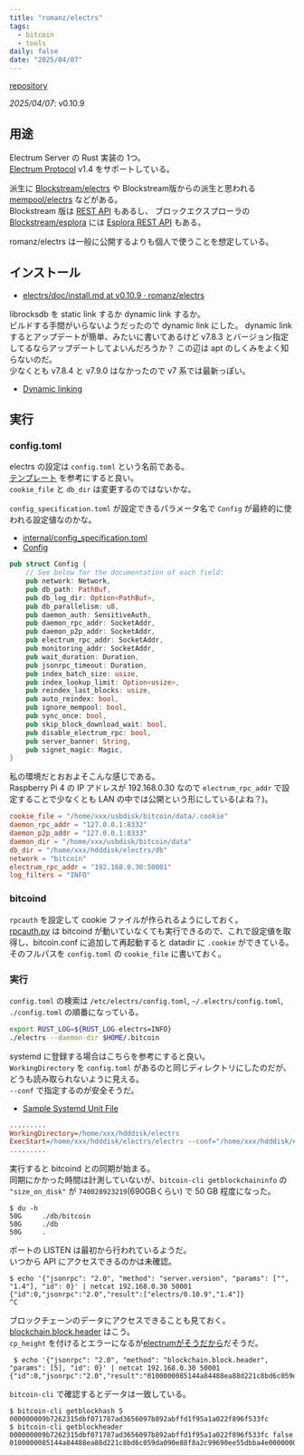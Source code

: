 ```yaml
---
title: "romanz/electrs"
tags:
  - bitcoin
  - tools
daily: false
date: "2025/04/07"
---
```


[repository](https://github.com/romanz/electrs)

_2025/04/07_: v0.10.9

## 用途

Electrum Server の Rust 実装の 1つ。  
[Electrum Protocol](https://electrumx.readthedocs.io/en/latest/protocol.html) v1.4 をサポートしている。

派生に [Blockstream/electrs](https://github.com/Blockstream/electrs) や Blockstream版からの派生と思われる [mempool/electrs](https://github.com/mempool/electrs) などがある。  
Blockstream 版は [REST API](https://github.com/Blockstream/electrs?tab=readme-ov-file#notable-changes-from-electrs) もあるし、
ブロックエクスプローラの [Blockstream/esplora](https://github.com/Blockstream/esplora) には [Esplora REST API](https://github.com/Blockstream/esplora/blob/master/API.md) もある。

romanz/electrs は一般に公開するよりも個人で使うことを想定している。

## インストール

* [electrs/doc/install.md at v0.10.9 · romanz/electrs](https://github.com/romanz/electrs/blob/v0.10.9/doc/install.md)

librocksdb を static link するか dynamic link するか。  
ビルドする手間がいらないようだったので dynamic link にした。
dynamic link するとアップデートが簡単、みたいに書いてあるけど v7.8.3 とバージョン指定してるならアップデートしてよいんだろうか？ 
この辺は apt のしくみをよく知らないのだ。  
少なくとも v7.8.4 と v7.9.0 はなかったので v7 系では最新っぽい。

* [Dynamic linking](https://github.com/romanz/electrs/blob/v0.10.9/doc/install.md#dynamic-linking)

## 実行

### config.toml

electrs の設定は `config.toml` という名前である。  
[テンプレート](https://github.com/romanz/electrs/blob/v0.10.9/doc/config_example.toml) を参考にすると良い。  
`cookie_file` と `db_dir` は変更するのではないかな。

`config_specification.toml` が設定できるパラメータ名で `Config` が最終的に使われる設定値なのかな。

* [internal/config_specification.toml](https://github.com/romanz/electrs/blob/v0.10.9/internal/config_specification.toml)
* [Config](https://github.com/romanz/electrs/blob/v0.10.9/src/config.rs#L125-L148)

```rust
pub struct Config {
    // See below for the documentation of each field:
    pub network: Network,
    pub db_path: PathBuf,
    pub db_log_dir: Option<PathBuf>,
    pub db_parallelism: u8,
    pub daemon_auth: SensitiveAuth,
    pub daemon_rpc_addr: SocketAddr,
    pub daemon_p2p_addr: SocketAddr,
    pub electrum_rpc_addr: SocketAddr,
    pub monitoring_addr: SocketAddr,
    pub wait_duration: Duration,
    pub jsonrpc_timeout: Duration,
    pub index_batch_size: usize,
    pub index_lookup_limit: Option<usize>,
    pub reindex_last_blocks: usize,
    pub auto_reindex: bool,
    pub ignore_mempool: bool,
    pub sync_once: bool,
    pub skip_block_download_wait: bool,
    pub disable_electrum_rpc: bool,
    pub server_banner: String,
    pub signet_magic: Magic,
}
```

私の環境だとおおよそこんな感じである。  
Raspberry Pi 4 の IP アドレスが 192.168.0.30 なので `electrum_rpc_addr` で設定することで少なくとも LAN の中では公開という形にしている(よね？)。

```conf
cookie_file = "/home/xxx/usbdisk/bitcoin/data/.cookie"
daemon_rpc_addr = "127.0.0.1:8332"
daemon_p2p_addr = "127.0.0.1:8333"
daemon_dir = "/home/xxx/usbdisk/bitcoin/data"
db_dir = "/home/xxx/hdddisk/electrs/db"
network = "bitcoin"
electrum_rpc_addr = "192.168.0.30:50001"
log_filters = "INFO"
```

### bitcoind

`rpcauth` を設定して cookie ファイルが作られるようにしておく。  
[rpcauth.py](https://github.com/bitcoin/bitcoin/tree/master/share/rpcauth) は bitcoind が動いていなくても実行できるので、これで設定値を取得し、bitcoin.conf に追加して再起動すると datadir に `.cookie` ができている。  
そのフルパスを `config.toml` の `cookie_file` に書いておく。

### 実行

`config.toml` の検索は `/etc/electrs/config.toml`, `~/.electrs/config.toml`, `./config.toml` の順番になっている。

```bash
export RUST_LOG=${RUST_LOG-electrs=INFO}
./electrs --daemon-dir $HOME/.bitcoin
```

systemd に登録する場合はこちらを参考にすると良い。  
`WorkingDirectory` を `config.toml` があるのと同じディレクトリにしたのだが、どうも読み取られないように見える。  
`--conf` で指定するのが安全そうだ。

* [Sample Systemd Unit File](https://github.com/romanz/electrs/blob/v0.10.9/doc/config.md#sample-systemd-unit-file)

```ini
.........
WorkingDirectory=/home/xxx/hdddisk/electrs
ExecStart=/home/xxx/hdddisk/electrs/electrs --conf="/home/xxx/hdddisk/electrs/config.toml"
.........
```

実行すると bitcoind との同期が始まる。  
同期にかかった時間は計測していないが、`bitcoin-cli getblockchaininfo` の `"size_on_disk"` が `740028923219`(690GBくらい) で 50 GB 程度になった。

```console
$ du -h
50G     ./db/bitcoin
50G     ./db
50G     .
```

ポートの LISTEN は最初から行われているようだ。  
いつから API にアクセスできるのかは未確認。

```console
$ echo '{"jsonrpc": "2.0", "method": "server.version", "params": ["", "1.4"], "id": 0}' | netcat 192.168.0.30 50001
{"id":0,"jsonrpc":"2.0","result":["electrs/0.10.9","1.4"]}
^C
```

ブロックチェーンのデータにアクセスできることも見ておく。  
[blockchain.block.header](https://electrumx.readthedocs.io/en/latest/protocol-methods.html#blockchain-block-header) はこう。  
`cp_height` を付けるとエラーになるが[electrumがそうだから](https://github.com/romanz/electrs/issues/1080)だそうだ。

```console
 $ echo '{"jsonrpc": "2.0", "method": "blockchain.block.header", "params": [5], "id": 0}' | netcat 192.168.0.30 50001
{"id":0,"jsonrpc":"2.0","result":"0100000085144a84488ea88d221c8bd6c059da090e88f8a2c99690ee55dbba4e00000000e11c48fecdd9e72510ca84f023370c9a38bf91ac5cae88019bee94d24528526344c36649ffff001d1d03e477"}
```

`bitcoin-cli` で確認するとデータは一致している。

```console
$ bitcoin-cli getblockhash 5
000000009b7262315dbf071787ad3656097b892abffd1f95a1a022f896f533fc
$ bitcoin-cli getblockheader 000000009b7262315dbf071787ad3656097b892abffd1f95a1a022f896f533fc false
0100000085144a84488ea88d221c8bd6c059da090e88f8a2c99690ee55dbba4e00000000e11c48fecdd9e72510ca84f023370c9a38bf91ac5cae88019bee94d24528526344c36649ffff001d1d03e477
```
